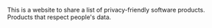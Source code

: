 This is a website to share a list of privacy-friendly software products. Products that respect people's data.